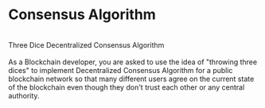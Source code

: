 # Consensus Algorithm
 <br>
Three Dice Decentralized Consensus Algorithm <br> <br>
As a Blockchain developer, you are asked to use the idea of "throwing three dices" to implement Decentralized Consensus Algorithm for a public blockchain network so that many different users agree on the current state of the blockchain even though they don't trust each other or any central authority.
